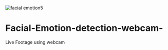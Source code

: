 ![facial emotion5](https://user-images.githubusercontent.com/61107453/131808404-0f37312d-cca0-4435-ac04-4b5fe1903fc7.gif)

# Facial-Emotion-detection-webcam-
Live Footage using webcam


